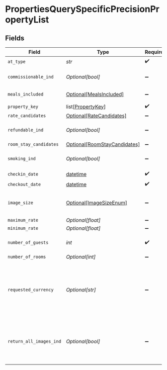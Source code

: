 # PropertiesQuerySpecificPrecisionPropertyList


## Fields

| Field                                                                                                                                                                                           | Type                                                                                                                                                                                            | Required                                                                                                                                                                                        | Description                                                                                                                                                                                     | Example                                                                                                                                                                                         |
| ----------------------------------------------------------------------------------------------------------------------------------------------------------------------------------------------- | ----------------------------------------------------------------------------------------------------------------------------------------------------------------------------------------------- | ----------------------------------------------------------------------------------------------------------------------------------------------------------------------------------------------- | ----------------------------------------------------------------------------------------------------------------------------------------------------------------------------------------------- | ----------------------------------------------------------------------------------------------------------------------------------------------------------------------------------------------- |
| `at_type`                                                                                                                                                                                       | *str*                                                                                                                                                                                           | :heavy_check_mark:                                                                                                                                                                              | N/A                                                                                                                                                                                             | PropertiesQuerySpecificPropertyList                                                                                                                                                             |
| `commissionable_ind`                                                                                                                                                                            | *Optional[bool]*                                                                                                                                                                                | :heavy_minus_sign:                                                                                                                                                                              | If true, return Properties with at least one commissionable rate.                                                                                                                               |                                                                                                                                                                                                 |
| `meals_included`                                                                                                                                                                                | [Optional[MealsIncluded]](../../models/shared/mealsincluded.md)                                                                                                                                 | :heavy_minus_sign:                                                                                                                                                                              | Indicates if a meal is included                                                                                                                                                                 |                                                                                                                                                                                                 |
| `property_key`                                                                                                                                                                                  | list[[PropertyKey](../../models/shared/propertykey.md)]                                                                                                                                         | :heavy_check_mark:                                                                                                                                                                              | N/A                                                                                                                                                                                             |                                                                                                                                                                                                 |
| `rate_candidates`                                                                                                                                                                               | [Optional[RateCandidates]](../../models/shared/ratecandidates.md)                                                                                                                               | :heavy_minus_sign:                                                                                                                                                                              | N/A                                                                                                                                                                                             |                                                                                                                                                                                                 |
| `refundable_ind`                                                                                                                                                                                | *Optional[bool]*                                                                                                                                                                                | :heavy_minus_sign:                                                                                                                                                                              | If true, return Properties with at least one refundable rate.                                                                                                                                   |                                                                                                                                                                                                 |
| `room_stay_candidates`                                                                                                                                                                          | [Optional[RoomStayCandidates]](../../models/shared/roomstaycandidates.md)                                                                                                                       | :heavy_minus_sign:                                                                                                                                                                              | N/A                                                                                                                                                                                             |                                                                                                                                                                                                 |
| `smoking_ind`                                                                                                                                                                                   | *Optional[bool]*                                                                                                                                                                                | :heavy_minus_sign:                                                                                                                                                                              | If true, return Properties with at least one rate for a smoking room.                                                                                                                           |                                                                                                                                                                                                 |
| `checkin_date`                                                                                                                                                                                  | [datetime](https://docs.python.org/3/library/datetime.html#datetime-objects)                                                                                                                    | :heavy_check_mark:                                                                                                                                                                              | Checkin date                                                                                                                                                                                    |                                                                                                                                                                                                 |
| `checkout_date`                                                                                                                                                                                 | [datetime](https://docs.python.org/3/library/datetime.html#datetime-objects)                                                                                                                    | :heavy_check_mark:                                                                                                                                                                              | Checkout date                                                                                                                                                                                   |                                                                                                                                                                                                 |
| `image_size`                                                                                                                                                                                    | [Optional[ImageSizeEnum]](../../models/shared/imagesizeenum.md)                                                                                                                                 | :heavy_minus_sign:                                                                                                                                                                              | Indicates the size of the image. Hospitality APIs no longer support thumbnail                                                                                                                   |                                                                                                                                                                                                 |
| `maximum_rate`                                                                                                                                                                                  | *Optional[float]*                                                                                                                                                                               | :heavy_minus_sign:                                                                                                                                                                              | Maximum rate                                                                                                                                                                                    |                                                                                                                                                                                                 |
| `minimum_rate`                                                                                                                                                                                  | *Optional[float]*                                                                                                                                                                               | :heavy_minus_sign:                                                                                                                                                                              | Minimum rate                                                                                                                                                                                    |                                                                                                                                                                                                 |
| `number_of_guests`                                                                                                                                                                              | *int*                                                                                                                                                                                           | :heavy_check_mark:                                                                                                                                                                              | Number of travelers. Must be a numeric value between 1 and 9.                                                                                                                                   |                                                                                                                                                                                                 |
| `number_of_rooms`                                                                                                                                                                               | *Optional[int]*                                                                                                                                                                                 | :heavy_minus_sign:                                                                                                                                                                              | Number of rooms                                                                                                                                                                                 |                                                                                                                                                                                                 |
| `requested_currency`                                                                                                                                                                            | *Optional[str]*                                                                                                                                                                                 | :heavy_minus_sign:                                                                                                                                                                              | You can use requested currency to request conversion rate information. The response will return the currencyRateConversion object which will contain conversion rate of the requested currency. |                                                                                                                                                                                                 |
| `return_all_images_ind`                                                                                                                                                                         | *Optional[bool]*                                                                                                                                                                                | :heavy_minus_sign:                                                                                                                                                                              | If true, all property images of the size requested will be returned. If blank or false the best single property image will be returned.                                                         |                                                                                                                                                                                                 |